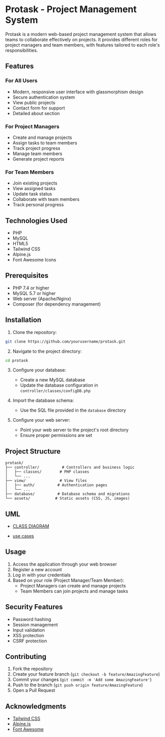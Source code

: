 # Protask - Project Management System

Protask is a modern web-based project management system that allows teams to collaborate effectively on projects. It provides different roles for project managers and team members, with features tailored to each role's responsibilities.

## Features

### For All Users
- Modern, responsive user interface with glassmorphism design
- Secure authentication system
- View public projects
- Contact form for support
- Detailed about section

### For Project Managers
- Create and manage projects
- Assign tasks to team members
- Track project progress
- Manage team members
- Generate project reports

### For Team Members
- Join existing projects
- View assigned tasks
- Update task status
- Collaborate with team members
- Track personal progress

## Technologies Used

- PHP
- MySQL
- HTML5
- Tailwind CSS
- Alpine.js
- Font Awesome Icons

## Prerequisites

- PHP 7.4 or higher
- MySQL 5.7 or higher
- Web server (Apache/Nginx)
- Composer (for dependency management)

## Installation

1. Clone the repository:
```bash
git clone https://github.com/yourusername/protask.git
```

2. Navigate to the project directory:
```bash
cd protask
```

3. Configure your database:
   - Create a new MySQL database
   - Update the database configuration in `controller/classes/configDB.php`

4. Import the database schema:
   - Use the SQL file provided in the `database` directory

5. Configure your web server:
   - Point your web server to the project's root directory
   - Ensure proper permissions are set

## Project Structure

```
protask/
├── controller/          # Controllers and business logic
│   ├── classes/        # PHP classes
│   └── ...
├── view/               # View files
│   ├── auth/          # Authentication pages
│   └── ...
├── database/          # Database schema and migrations
└── assets/           # Static assets (CSS, JS, images)
```

## UML 

- [CLASS DIAGRAM](https://lucid.app/lucidchart/b54fc9dd-eda2-41ab-ad0b-fa50d95738ec/edit?viewport_loc=-4620%2C-1507%2C5657%2C2469%2C0_0&invitationId=inv_42ee7763-5de9-4d4c-8f75-cbd3c0ee038b)

- [use cases](https://lucid.app/lucidchart/223b6849-8f9e-40a4-8fec-3d8e6bafddf5/edit?invitationId=inv_a5de8098-12f5-4406-902a-512dd54a7f9b)


## Usage

1. Access the application through your web browser
2. Register a new account
3. Log in with your credentials
4. Based on your role (Project Manager/Team Member):
   - Project Managers can create and manage projects
   - Team Members can join projects and manage tasks

## Security Features

- Password hashing
- Session management
- Input validation
- XSS protection
- CSRF protection

## Contributing

1. Fork the repository
2. Create your feature branch (`git checkout -b feature/AmazingFeature`)
3. Commit your changes (`git commit -m 'Add some AmazingFeature'`)
4. Push to the branch (`git push origin feature/AmazingFeature`)
5. Open a Pull Request


## Acknowledgments

- [Tailwind CSS](https://tailwindcss.com/)
- [Alpine.js](https://alpinejs.dev/)
- [Font Awesome](https://fontawesome.com/)
